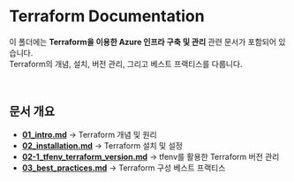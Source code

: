 # Terraform Documentation

이 폴더에는 **Terraform을 이용한 Azure 인프라 구축 및 관리** 관련 문서가 포함되어 있습니다.  
Terraform의 개념, 설치, 버전 관리, 그리고 베스트 프랙티스를 다룹니다.

<br>

## 문서 개요

- **[01_intro.md](01_intro.md)** → Terraform 개념 및 원리  
- **[02_installation.md](02_installation.md)** → Terraform 설치 및 설정  
- **[02-1_tfenv_terraform_version.md](02-1_tfenv_terraform_version.md)** → tfenv를 활용한 Terraform 버전 관리  
- **[03_best_practices.md](03_best_practices.md)** → Terraform 구성 베스트 프랙티스  
